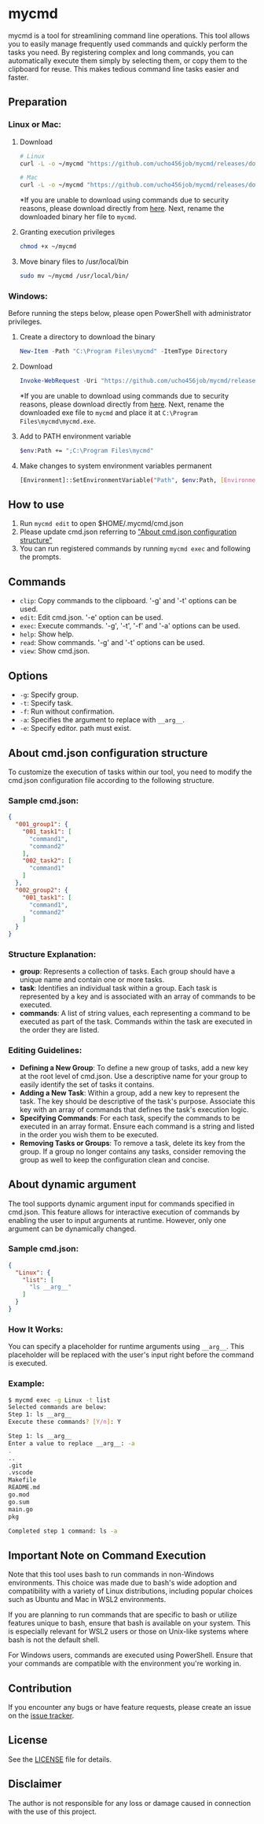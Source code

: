 # mycmd
mycmd is a tool for streamlining command line operations. This tool allows you to easily manage frequently used commands and quickly perform the tasks you need. By registering complex and long commands, you can automatically execute them simply by selecting them, or copy them to the clipboard for reuse. This makes tedious command line tasks easier and faster.

## Preparation

### Linux or Mac:

1. Download
    ```sh
    # Linux
    curl -L -o ~/mycmd "https://github.com/ucho456job/mycmd/releases/download/v1.0.0/mycmd_linux"

    # Mac
    curl -L -o ~/mycmd "https://github.com/ucho456job/mycmd/releases/download/v1.0.0/mycmd_mac"
    ```
    *If you are unable to download using commands due to security reasons, please download directly from [here](https://github.com/ucho456job/mycmd/releases/tag/v1.0.0). Next, rename the downloaded binary her file to `mycmd`.

2. Granting execution privileges
    ```sh
    chmod +x ~/mycmd
    ```

3. Move binary files to /usr/local/bin
    ```sh
    sudo mv ~/mycmd /usr/local/bin/
    ```

### Windows:

Before running the steps below, please open PowerShell with administrator privileges.

1. Create a directory to download the binary
    ```powershell
    New-Item -Path "C:\Program Files\mycmd" -ItemType Directory
    ```

2. Download
    ```powershell
    Invoke-WebRequest -Uri "https://github.com/ucho456job/mycmd/releases/download/v1.0.0/mycmd-windows_amd64.exe" -OutFile "C:\Program Files\mycmd\mycmd.exe"
    ```
    *If you are unable to download using commands due to security reasons, please download directly from [here](https://github.com/ucho456job/mycmd/releases/tag/v1.0.0). Next, rename the downloaded exe file to `mycmd` and place it at `C:\Program Files\mycmd\mycmd.exe`.

3. Add to PATH environment variable
    ```sh
    $env:Path += ";C:\Program Files\mycmd"
    ```

4. Make changes to system environment variables permanent
    ```sh
    [Environment]::SetEnvironmentVariable("Path", $env:Path, [EnvironmentVariableTarget]::Machine)
    ```

## How to use

1. Run `mycmd edit` to open $HOME/.mycmd/cmd.json
2. Please update cmd.json referring to ["About cmd.json configuration structure"](#about-cmdjson-configuration-structure)
3. You can run registered commands by running `mycmd exec` and following the prompts.

## Commands

- `clip`: Copy commands to the clipboard. '-g' and '-t' options can be used.
- `edit`: Edit cmd.json. '-e' option can be used.
- `exec`: Execute commands. '-g', '-t', '-f' and '-a' options can be used.
- `help`: Show help.
- `read`: Show commands. '-g' and '-t' options can be used.
- `view`: Show cmd.json.

## Options

- `-g`: Specify group.
- `-t`: Specify task.
- `-f`: Run without confirmation.
- `-a`: Specifies the argument to replace with `__arg__`.
- `-e`: Specify editor. path must exist.

## About cmd.json configuration structure

To customize the execution of tasks within our tool, you need to modify the cmd.json configuration file according to the following structure.

### Sample cmd.json:

```json
{
  "001_group1": {
    "001_task1": [
      "command1",
      "command2"
    ],
    "002_task2": [
      "command1"
    ]
  },
  "002_group2": {
    "001_task1": [
      "command1",
      "command2"
    ]
  }
}
```

### Structure Explanation:

- **group**: Represents a collection of tasks. Each group should have a unique name and contain one or more tasks.
- **task**: Identifies an individual task within a group. Each task is represented by a key and is associated with an array of commands to be executed.
- **commands**: A list of string values, each representing a command to be executed as part of the task. Commands within the task are executed in the order they are listed.

### Editing Guidelines:

- **Defining a New Group**: To define a new group of tasks, add a new key at the root level of cmd.json. Use a descriptive name for your group to easily identify the set of tasks it contains.
- **Adding a New Task**: Within a group, add a new key to represent the task. The key should be descriptive of the task's purpose. Associate this key with an array of commands that defines the task's execution logic.
- **Specifying Commands**: For each task, specify the commands to be executed in an array format. Ensure each command is a string and listed in the order you wish them to be executed.
- **Removing Tasks or Groups**: To remove a task, delete its key from the group. If a group no longer contains any tasks, consider removing the group as well to keep the configuration clean and concise.

## About dynamic argument

The tool supports dynamic argument input for commands specified in cmd.json. This feature allows for interactive execution of commands by enabling the user to input arguments at runtime. However, only one argument can be dynamically changed.

### Sample cmd.json:
```json
{
  "Linux": {
    "list": [
      "ls __arg__"
    ]
  }
}
```

### How It Works:

You can specify a placeholder for runtime arguments using `__arg__`. This placeholder will be replaced with the user's input right before the command is executed.

### Example:

```sh
$ mycmd exec -g Linux -t list
Selected commands are below:
Step 1: ls __arg__
Execute these commands? [Y/n]: Y

Step 1: ls __arg__
Enter a value to replace __arg__: -a
.
..
.git
.vscode
Makefile
README.md
go.mod
go.sum
main.go
pkg

Completed step 1 command: ls -a
```

## Important Note on Command Execution
Note that this tool uses bash to run commands in non-Windows environments. This choice was made due to bash's wide adoption and compatibility with a variety of Linux distributions, including popular choices such as Ubuntu and Mac in WSL2 environments.

If you are planning to run commands that are specific to bash or utilize features unique to bash, ensure that bash is available on your system. This is especially relevant for WSL2 users or those on Unix-like systems where bash is not the default shell.

For Windows users, commands are executed using PowerShell. Ensure that your commands are compatible with the environment you're working in.

## Contribution

If you encounter any bugs or have feature requests, please create an issue on the [issue tracker](https://github.com/ucho456job/mycmd/issues).

## License

See the [LICENSE](LICENSE) file for details.

## Disclaimer

The author is not responsible for any loss or damage caused in connection with the use of this project.
